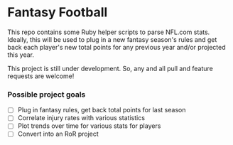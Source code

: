 Fantasy Football
================

This repo contains some Ruby helper scripts to parse NFL.com stats. Ideally, this will be used
to plug in a new fantasy season's rules and get back each player's new total points for any
previous year and/or projected this year.

This project is still under development. So, any and all pull and feature requests are welcome!

### Possible project goals
 - [ ] Plug in fantasy rules, get back total points for last season
 - [ ] Correlate injury rates with various statistics
 - [ ] Plot trends over time for various stats for players
 - [ ] Convert into an RoR project
